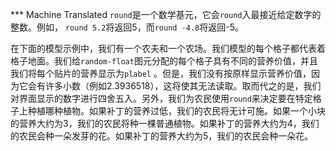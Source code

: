﻿*** Machine Translated
`round`是一个数学基元，它会`round`入最接近给定数字的整数。例如， `round 5.2`将返回5，而`round -4.8`将返回-5。

在下面的模型示例中，我们有一个农夫和一个农场。我们模型的每个格子都代表着格子地面。我们给`random-float`图元分配的每个格子具有不同的营养价值，并且我们将每个贴片的营养显示为`plabel` 。但是，我们没有按原样显示营养价值，因为它会有许多小数（例如2.3936518），这将使其无法读取。取而代之的是，我们对界面显示的数字进行四舍五入。另外，我们为农民使用`round`来决定要在特定格子上种植哪种植物。如果补丁的营养过低，我们的农民将无计可施。如果一个小块的营养大约为3，我们的农民将种一棵普通植物。如果补丁的营养大约为4，我们的农民会种一朵发芽的花。如果补丁的营养大约为5，我们的农民会种一朵花。